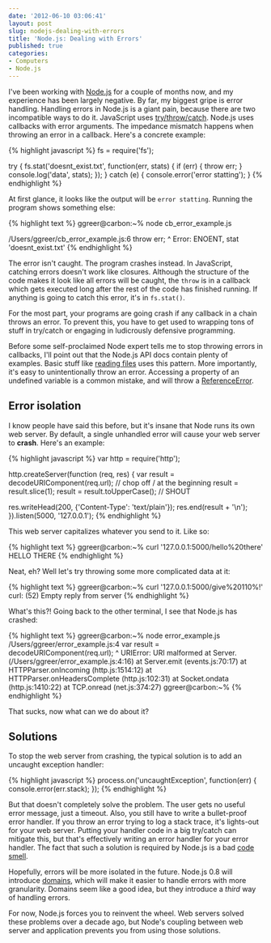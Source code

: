 ```yaml
---
date: '2012-06-10 03:06:41'
layout: post
slug: nodejs-dealing-with-errors
title: 'Node.js: Dealing with Errors'
published: true
categories:
- Computers
- Node.js
---
```


I've been working with [Node.js](http://nodejs.org/) for a couple of months now, and my experience has been largely negative. By far, my biggest gripe is error handling. Handling errors in Node.js is a giant pain, because there are two incompatible ways to do it. JavaScript uses [try/throw/catch](https://developer.mozilla.org/en/JavaScript/Reference/Global_Objects/Error#Examples). Node.js uses callbacks with error arguments. The impedance mismatch happens when throwing an error in a callback. Here's a concrete example:

{% highlight javascript %}
fs = require('fs');

try {
  fs.stat('doesnt_exist.txt', function(err, stats) {
    if (err) {
      throw err;
    }
    console.log('data', stats);
  });
}
catch (e) {
  console.error('error statting');
}
{% endhighlight %}

At first glance, it looks like the output will be `error statting`. Running the program shows something else:

{% highlight text %}
ggreer@carbon:~% node cb_error_example.js

/Users/ggreer/cb_error_example.js:6
      throw err;
            ^
Error: ENOENT, stat 'doesnt_exist.txt'
{% endhighlight %}

The error isn't caught. The program crashes instead. In JavaScript, catching errors doesn't work like closures. Although the structure of the code makes it look like all errors will be caught, the `throw` is in a callback which gets executed long after the rest of the code has finished running. If anything is going to catch this error, it's in `fs.stat()`.

For the most part, your programs are going crash if any callback in a chain throws an error. To prevent this, you have to get used to wrapping tons of stuff in try/catch or engaging in ludicrously defensive programming.

Before some self-proclaimed Node expert tells me to stop throwing errors in callbacks, I'll point out that the Node.js API docs contain plenty of examples. Basic stuff like [reading files](http://nodejs.org/api/fs.html#fs_fs_readfile_filename_encoding_callback) uses this pattern. More importantly, it's easy to unintentionally throw an error. Accessing a property of an undefined variable is a common mistake, and will throw a [ReferenceError](https://developer.mozilla.org/en/JavaScript/Reference/Global_Objects/ReferenceError).

## Error isolation

I know people have said this before, but it's insane that Node runs its own web server. By default, a single unhandled error will cause your web server to **crash**. Here's an example:

{% highlight javascript %}
var http = require('http');

http.createServer(function (req, res) {
  var result = decodeURIComponent(req.url);
  // chop off / at the beginning
  result = result.slice(1);
  result = result.toUpperCase(); // SHOUT

  res.writeHead(200, {'Content-Type': 'text/plain'});
  res.end(result + '\n');
}).listen(5000, '127.0.0.1');
{% endhighlight %}

This web server capitalizes whatever you send to it. Like so:

{% highlight text %}
ggreer@carbon:~% curl '127.0.0.1:5000/hello%20there'
HELLO THERE
{% endhighlight %}

Neat, eh? Well let's try throwing some more complicated data at it:

{% highlight text %}
ggreer@carbon:~% curl '127.0.0.1:5000/give%20110%!'
curl: (52) Empty reply from server
{% endhighlight %}

What's this?! Going back to the other terminal, I see that Node.js has crashed:

{% highlight text %}
ggreer@carbon:~% node error_example.js
/Users/ggreer/error_example.js:4
  var result = decodeURIComponent(req.url);
               ^
URIError: URI malformed
    at Server.<anonymous> (/Users/ggreer/error_example.js:4:16)
    at Server.emit (events.js:70:17)
    at HTTPParser.onIncoming (http.js:1514:12)
    at HTTPParser.onHeadersComplete (http.js:102:31)
    at Socket.ondata (http.js:1410:22)
    at TCP.onread (net.js:374:27)
ggreer@carbon:~%
{% endhighlight %}

That sucks, now what can we do about it?

## Solutions

To stop the web server from crashing, the typical solution is to add an uncaught exception handler:

{% highlight javascript %}
process.on('uncaughtException', function(err) {
  console.error(err.stack);
});
{% endhighlight %}

But that doesn't completely solve the problem. The user gets no useful error message, just a timeout. Also, you still have to write a bullet-proof error handler. If you throw an error trying to log a stack trace, it's lights-out for your web server. Putting your handler code in a big try/catch can mitigate this, but that's effectively writing an error handler for your error handler. The fact that such a solution is required by Node.js is a bad [code smell](http://en.wikipedia.org/wiki/Code_smell).

Hopefully, errors will be more isolated in the future. Node.js 0.8 will introduce [domains](http://nodejs.org/docs/v0.7.9/api/domain.html), which will make it easier to handle errors with more granularity. Domains seem like a good idea, but they introduce a *third* way of handling errors.

For now, Node.js forces you to reinvent the wheel. Web servers solved these problems over a decade ago, but Node's coupling between web server and application prevents you from using those solutions.

